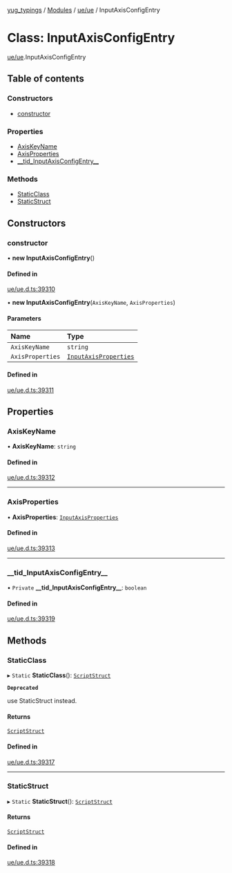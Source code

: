 [yug_typings](../README.md) / [Modules](../modules.md) / [ue/ue](../modules/ue_ue.md) / InputAxisConfigEntry

# Class: InputAxisConfigEntry

[ue/ue](../modules/ue_ue.md).InputAxisConfigEntry

## Table of contents

### Constructors

- [constructor](ue_ue.InputAxisConfigEntry.md#constructor)

### Properties

- [AxisKeyName](ue_ue.InputAxisConfigEntry.md#axiskeyname)
- [AxisProperties](ue_ue.InputAxisConfigEntry.md#axisproperties)
- [\_\_tid\_InputAxisConfigEntry\_\_](ue_ue.InputAxisConfigEntry.md#__tid_inputaxisconfigentry__)

### Methods

- [StaticClass](ue_ue.InputAxisConfigEntry.md#staticclass)
- [StaticStruct](ue_ue.InputAxisConfigEntry.md#staticstruct)

## Constructors

### constructor

• **new InputAxisConfigEntry**()

#### Defined in

[ue/ue.d.ts:39310](https://github.com/YugMetaverse/yug_typings/blob/25cad34/ue/ue.d.ts#L39310)

• **new InputAxisConfigEntry**(`AxisKeyName`, `AxisProperties`)

#### Parameters

| Name | Type |
| :------ | :------ |
| `AxisKeyName` | `string` |
| `AxisProperties` | [`InputAxisProperties`](ue_ue.InputAxisProperties.md) |

#### Defined in

[ue/ue.d.ts:39311](https://github.com/YugMetaverse/yug_typings/blob/25cad34/ue/ue.d.ts#L39311)

## Properties

### AxisKeyName

• **AxisKeyName**: `string`

#### Defined in

[ue/ue.d.ts:39312](https://github.com/YugMetaverse/yug_typings/blob/25cad34/ue/ue.d.ts#L39312)

___

### AxisProperties

• **AxisProperties**: [`InputAxisProperties`](ue_ue.InputAxisProperties.md)

#### Defined in

[ue/ue.d.ts:39313](https://github.com/YugMetaverse/yug_typings/blob/25cad34/ue/ue.d.ts#L39313)

___

### \_\_tid\_InputAxisConfigEntry\_\_

• `Private` **\_\_tid\_InputAxisConfigEntry\_\_**: `boolean`

#### Defined in

[ue/ue.d.ts:39319](https://github.com/YugMetaverse/yug_typings/blob/25cad34/ue/ue.d.ts#L39319)

## Methods

### StaticClass

▸ `Static` **StaticClass**(): [`ScriptStruct`](ue_ue.ScriptStruct.md)

**`Deprecated`**

use StaticStruct instead.

#### Returns

[`ScriptStruct`](ue_ue.ScriptStruct.md)

#### Defined in

[ue/ue.d.ts:39317](https://github.com/YugMetaverse/yug_typings/blob/25cad34/ue/ue.d.ts#L39317)

___

### StaticStruct

▸ `Static` **StaticStruct**(): [`ScriptStruct`](ue_ue.ScriptStruct.md)

#### Returns

[`ScriptStruct`](ue_ue.ScriptStruct.md)

#### Defined in

[ue/ue.d.ts:39318](https://github.com/YugMetaverse/yug_typings/blob/25cad34/ue/ue.d.ts#L39318)
